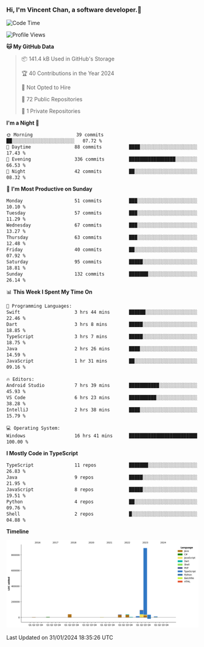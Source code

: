 ### Hi, I'm Vincent Chan, a software developer.👋

<!--
**hkvincent/hkvincent** is a ✨ _special_ ✨ repository because its `README.md` (this file) appears on your GitHub profile.

Here are some ideas to get you started:

- 🔭 I’m currently working on ...
- 🌱 I’m currently learning ...
- 👯 I’m looking to collaborate on ...
- 🤔 I’m looking for help with ...
- 💬 Ask me about ...
- 📫 How to reach me: ...
- 😄 Pronouns: ...
- ⚡ Fun fact: ...
-->
<!--START_SECTION:waka-->
![Code Time](http://img.shields.io/badge/Code%20Time-765%20hrs%2033%20mins-blue)

![Profile Views](http://img.shields.io/badge/Profile%20Views-0-blue)

**🐱 My GitHub Data** 

> 📦 141.4 kB Used in GitHub's Storage 
 > 
> 🏆 40 Contributions in the Year 2024
 > 
> 🚫 Not Opted to Hire
 > 
> 📜 72 Public Repositories 
 > 
> 🔑 1 Private Repositories 
 > 
**I'm a Night 🦉** 

```text
🌞 Morning                39 commits          ██░░░░░░░░░░░░░░░░░░░░░░░   07.72 % 
🌆 Daytime                88 commits          ████░░░░░░░░░░░░░░░░░░░░░   17.43 % 
🌃 Evening                336 commits         █████████████████░░░░░░░░   66.53 % 
🌙 Night                  42 commits          ██░░░░░░░░░░░░░░░░░░░░░░░   08.32 % 
```
📅 **I'm Most Productive on Sunday** 

```text
Monday                   51 commits          ███░░░░░░░░░░░░░░░░░░░░░░   10.10 % 
Tuesday                  57 commits          ███░░░░░░░░░░░░░░░░░░░░░░   11.29 % 
Wednesday                67 commits          ███░░░░░░░░░░░░░░░░░░░░░░   13.27 % 
Thursday                 63 commits          ███░░░░░░░░░░░░░░░░░░░░░░   12.48 % 
Friday                   40 commits          ██░░░░░░░░░░░░░░░░░░░░░░░   07.92 % 
Saturday                 95 commits          █████░░░░░░░░░░░░░░░░░░░░   18.81 % 
Sunday                   132 commits         ███████░░░░░░░░░░░░░░░░░░   26.14 % 
```


📊 **This Week I Spent My Time On** 

```text
💬 Programming Languages: 
Swift                    3 hrs 44 mins       ██████░░░░░░░░░░░░░░░░░░░   22.46 % 
Dart                     3 hrs 8 mins        █████░░░░░░░░░░░░░░░░░░░░   18.85 % 
TypeScript               3 hrs 7 mins        █████░░░░░░░░░░░░░░░░░░░░   18.75 % 
Java                     2 hrs 26 mins       ████░░░░░░░░░░░░░░░░░░░░░   14.59 % 
JavaScript               1 hr 31 mins        ██░░░░░░░░░░░░░░░░░░░░░░░   09.16 % 

🔥 Editors: 
Android Studio           7 hrs 39 mins       ███████████░░░░░░░░░░░░░░   45.93 % 
VS Code                  6 hrs 23 mins       ██████████░░░░░░░░░░░░░░░   38.28 % 
IntelliJ                 2 hrs 38 mins       ████░░░░░░░░░░░░░░░░░░░░░   15.79 % 

💻 Operating System: 
Windows                  16 hrs 41 mins      █████████████████████████   100.00 % 
```

**I Mostly Code in TypeScript** 

```text
TypeScript               11 repos            ███████░░░░░░░░░░░░░░░░░░   26.83 % 
Java                     9 repos             █████░░░░░░░░░░░░░░░░░░░░   21.95 % 
JavaScript               8 repos             █████░░░░░░░░░░░░░░░░░░░░   19.51 % 
Python                   4 repos             ██░░░░░░░░░░░░░░░░░░░░░░░   09.76 % 
Shell                    2 repos             █░░░░░░░░░░░░░░░░░░░░░░░░   04.88 % 
```



**Timeline**

![Lines of Code chart](https://raw.githubusercontent.com/hkvincent/hkvincent/main/assets/bar_graph.png)


 Last Updated on 31/01/2024 18:35:26 UTC
<!--END_SECTION:waka-->
